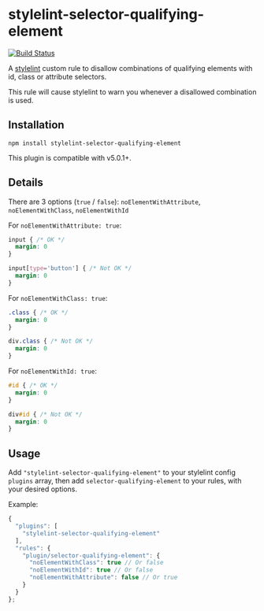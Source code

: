 # stylelint-selector-qualifying-element

[![Build Status](https://travis-ci.org/timothyneiljohnson/stylelint-selector-qualifying-element.svg)](https://travis-ci.org/timothyneiljohnson/stylelint-selector-qualifying-element)

A [stylelint](https://github.com/stylelint/stylelint) custom rule to disallow combinations of qualifying elements with id, class or attribute selectors.

This rule will cause stylelint to warn you whenever a disallowed combination is used.

## Installation

```
npm install stylelint-selector-qualifying-element
```

This plugin is compatible with v5.0.1+.

## Details

There are 3 options (`true` / `false`):
`noElementWithAttribute`,
`noElementWithClass`,
`noElementWithId`

For `noElementWithAttribute: true`:

```css
input { /* OK */
  margin: 0
}

input[type='button'] { /* Not OK */
  margin: 0
}
```

For `noElementWithClass: true`:

```css
.class { /* OK */
  margin: 0
}

div.class { /* Not OK */
  margin: 0
}
```

For `noElementWithId: true`:

```css
#id { /* OK */
  margin: 0
}

div#id { /* Not OK */
  margin: 0
}
```

## Usage

Add `"stylelint-selector-qualifying-element"` to your stylelint config `plugins` array, then add `selector-qualifying-element` to your rules, with your desired options.

Example:

```js
{
  "plugins": [
    "stylelint-selector-qualifying-element"
  ],
  "rules": {
    "plugin/selector-qualifying-element": {
      "noElementWithClass": true // Or false
      "noElementWithId": true // Or false
      "noElementWithAttribute": false // Or true
    }
  }
};
```
